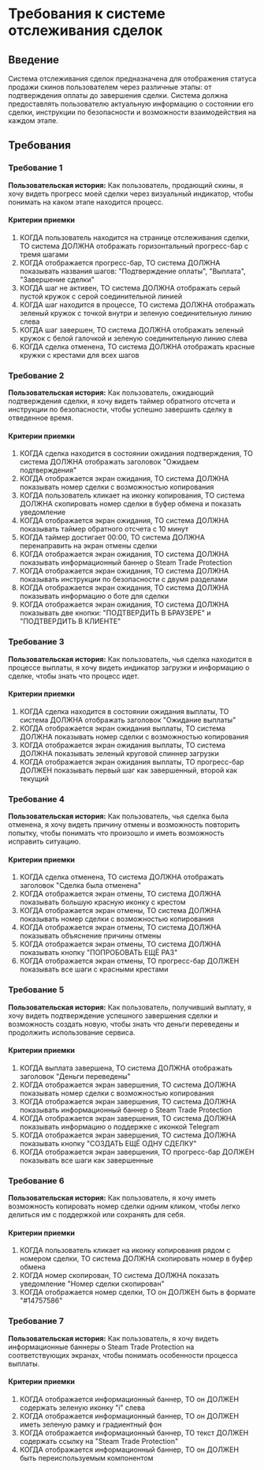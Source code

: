 # Требования к системе отслеживания сделок

## Введение

Система отслеживания сделок предназначена для отображения статуса продажи скинов пользователем через различные этапы: от подтверждения оплаты до завершения сделки. Система должна предоставлять пользователю актуальную информацию о состоянии его сделки, инструкции по безопасности и возможности взаимодействия на каждом этапе.

## Требования

### Требование 1

**Пользовательская история:** Как пользователь, продающий скины, я хочу видеть прогресс моей сделки через визуальный индикатор, чтобы понимать на каком этапе находится процесс.

#### Критерии приемки

1. КОГДА пользователь находится на странице отслеживания сделки, ТО система ДОЛЖНА отображать горизонтальный прогресс-бар с тремя шагами
2. КОГДА отображается прогресс-бар, ТО система ДОЛЖНА показывать названия шагов: "Подтверждение оплаты", "Выплата", "Завершение сделки"
3. КОГДА шаг не активен, ТО система ДОЛЖНА отображать серый пустой кружок с серой соединительной линией
4. КОГДА шаг находится в процессе, ТО система ДОЛЖНА отображать зеленый кружок с точкой внутри и зеленую соединительную линию слева
5. КОГДА шаг завершен, ТО система ДОЛЖНА отображать зеленый кружок с белой галочкой и зеленую соединительную линию слева
6. КОГДА сделка отменена, ТО система ДОЛЖНА отображать красные кружки с крестами для всех шагов

### Требование 2

**Пользовательская история:** Как пользователь, ожидающий подтверждения сделки, я хочу видеть таймер обратного отсчета и инструкции по безопасности, чтобы успешно завершить сделку в отведенное время.

#### Критерии приемки

1. КОГДА сделка находится в состоянии ожидания подтверждения, ТО система ДОЛЖНА отображать заголовок "Ожидаем подтверждения"
2. КОГДА отображается экран ожидания, ТО система ДОЛЖНА показывать номер сделки с возможностью копирования
3. КОГДА пользователь кликает на иконку копирования, ТО система ДОЛЖНА скопировать номер сделки в буфер обмена и показать уведомление
4. КОГДА отображается экран ожидания, ТО система ДОЛЖНА показывать таймер обратного отсчета с 10 минут
5. КОГДА таймер достигает 00:00, ТО система ДОЛЖНА перенаправить на экран отмены сделки
6. КОГДА отображается экран ожидания, ТО система ДОЛЖНА показывать информационный баннер о Steam Trade Protection
7. КОГДА отображается экран ожидания, ТО система ДОЛЖНА показывать инструкции по безопасности с двумя разделами
8. КОГДА отображается экран ожидания, ТО система ДОЛЖНА показывать информацию о боте для сделки
9. КОГДА отображается экран ожидания, ТО система ДОЛЖНА показывать две кнопки: "ПОДТВЕРДИТЬ В БРАУЗЕРЕ" и "ПОДТВЕРДИТЬ В КЛИЕНТЕ"

### Требование 3

**Пользовательская история:** Как пользователь, чья сделка находится в процессе выплаты, я хочу видеть индикатор загрузки и информацию о сделке, чтобы знать что процесс идет.

#### Критерии приемки

1. КОГДА сделка находится в состоянии ожидания выплаты, ТО система ДОЛЖНА отображать заголовок "Ожидание выплаты"
2. КОГДА отображается экран ожидания выплаты, ТО система ДОЛЖНА показывать номер сделки с возможностью копирования
3. КОГДА отображается экран ожидания выплаты, ТО система ДОЛЖНА показывать зеленый круговой спиннер загрузки
4. КОГДА отображается экран ожидания выплаты, ТО прогресс-бар ДОЛЖЕН показывать первый шаг как завершенный, второй как текущий

### Требование 4

**Пользовательская история:** Как пользователь, чья сделка была отменена, я хочу видеть причину отмены и возможность повторить попытку, чтобы понимать что произошло и иметь возможность исправить ситуацию.

#### Критерии приемки

1. КОГДА сделка отменена, ТО система ДОЛЖНА отображать заголовок "Сделка была отменена"
2. КОГДА отображается экран отмены, ТО система ДОЛЖНА показывать большую красную иконку с крестом
3. КОГДА отображается экран отмены, ТО система ДОЛЖНА показывать номер сделки с возможностью копирования
4. КОГДА отображается экран отмены, ТО система ДОЛЖНА показывать объяснение причины отмены
5. КОГДА отображается экран отмены, ТО система ДОЛЖНА показывать кнопку "ПОПРОБОВАТЬ ЕЩЁ РАЗ"
6. КОГДА отображается экран отмены, ТО прогресс-бар ДОЛЖЕН показывать все шаги с красными крестами

### Требование 5

**Пользовательская история:** Как пользователь, получивший выплату, я хочу видеть подтверждение успешного завершения сделки и возможность создать новую, чтобы знать что деньги переведены и продолжить использование сервиса.

#### Критерии приемки

1. КОГДА выплата завершена, ТО система ДОЛЖНА отображать заголовок "Деньги переведены"
2. КОГДА отображается экран завершения, ТО система ДОЛЖНА показывать номер сделки с возможностью копирования
3. КОГДА отображается экран завершения, ТО система ДОЛЖНА показывать информационный баннер о Steam Trade Protection
4. КОГДА отображается экран завершения, ТО система ДОЛЖНА показывать информацию о поддержке с иконкой Telegram
5. КОГДА отображается экран завершения, ТО система ДОЛЖНА показывать кнопку "СОЗДАТЬ ЕЩЁ ОДНУ СДЕЛКУ"
6. КОГДА отображается экран завершения, ТО прогресс-бар ДОЛЖЕН показывать все шаги как завершенные

### Требование 6

**Пользовательская история:** Как пользователь, я хочу иметь возможность копировать номер сделки одним кликом, чтобы легко делиться им с поддержкой или сохранять для себя.

#### Критерии приемки

1. КОГДА пользователь кликает на иконку копирования рядом с номером сделки, ТО система ДОЛЖНА скопировать номер в буфер обмена
2. КОГДА номер скопирован, ТО система ДОЛЖНА показать уведомление "Номер сделки скопирован"
3. КОГДА отображается номер сделки, ТО он ДОЛЖЕН быть в формате "#14757586"

### Требование 7

**Пользовательская история:** Как пользователь, я хочу видеть информационные баннеры о Steam Trade Protection на соответствующих экранах, чтобы понимать особенности процесса выплаты.

#### Критерии приемки

1. КОГДА отображается информационный баннер, ТО он ДОЛЖЕН содержать зеленую иконку "i" слева
2. КОГДА отображается информационный баннер, ТО он ДОЛЖЕН иметь зеленую рамку и градиентный фон
3. КОГДА отображается информационный баннер, ТО текст ДОЛЖЕН содержать ссылку на "Steam Trade Protection"
4. КОГДА отображается информационный баннер, ТО он ДОЛЖЕН быть переиспользуемым компонентом
